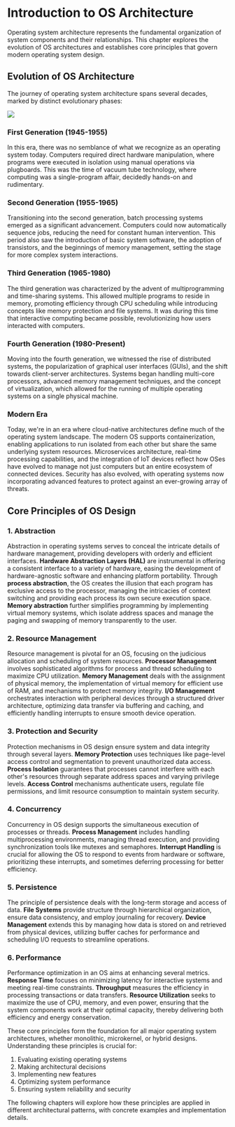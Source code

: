 # Introduction to OS Architecture

Operating system architecture represents the fundamental organization of system components and their relationships. This chapter explores the evolution of OS architectures and establishes core principles that govern modern operating system design.

## Evolution of OS Architecture

The journey of operating system architecture spans several decades, marked by distinct evolutionary phases:

[![](https://mermaid.ink/img/pako:eNptkslOwzAQQH9lZK7l1BM5IDVt2rKURYkEwuHgOpPGwktkO6IR5d9xliKK6oPl8bxnzWj8RbgpkERkZ1ldQRbnGsJKPbOeJszKFuZG1Y0Xegdp6zwq9w6Xl9cwo0thnYcVarTMC6PhMX0f9FlHHGLmBIeYeV7BkzUcnQuvHCCmKXKji7Nq3KubRnpRWxOqUqqX5jSrhD3vzHsnEwohrZjt-QXdhMZsR8HM8kp45L6x6EZn2Bd9K0lgtZHCV6HeuyChPGIDsKQbwa35OJNa0XW7taI4661psv9nDXvSV5zsmaolHuCG3gvd7EdkeZq8pc8Pr2NqdZq6oy9CF-bTwUM2EutT4p5ubjL4rWKEnG8lDkOGUkgZXZRX5cT5rsXoYjqd_sUWI7LdniBkQhRaxUQRfs9XJ-TEV6gwJ1E4FliyMMSc5Po7oKzxJm01J5G3DU6INc2uOgZNXTCPC8G6cR8va6bfjAlhyaTD7x8hfd2a?type=png)](https://mermaid.live/edit#pako:eNptkslOwzAQQH9lZK7l1BM5IDVt2rKURYkEwuHgOpPGwktkO6IR5d9xliKK6oPl8bxnzWj8RbgpkERkZ1ldQRbnGsJKPbOeJszKFuZG1Y0Xegdp6zwq9w6Xl9cwo0thnYcVarTMC6PhMX0f9FlHHGLmBIeYeV7BkzUcnQuvHCCmKXKji7Nq3KubRnpRWxOqUqqX5jSrhD3vzHsnEwohrZjt-QXdhMZsR8HM8kp45L6x6EZn2Bd9K0lgtZHCV6HeuyChPGIDsKQbwa35OJNa0XW7taI4661psv9nDXvSV5zsmaolHuCG3gvd7EdkeZq8pc8Pr2NqdZq6oy9CF-bTwUM2EutT4p5ubjL4rWKEnG8lDkOGUkgZXZRX5cT5rsXoYjqd_sUWI7LdniBkQhRaxUQRfs9XJ-TEV6gwJ1E4FliyMMSc5Po7oKzxJm01J5G3DU6INc2uOgZNXTCPC8G6cR8va6bfjAlhyaTD7x8hfd2a)

### First Generation (1945-1955)
In this era, there was no semblance of what we recognize as an operating system today. Computers required direct hardware manipulation, where programs were executed in isolation using manual operations via plugboards. This was the time of vacuum tube technology, where computing was a single-program affair, decidedly hands-on and rudimentary.

### Second Generation (1955-1965)
Transitioning into the second generation, batch processing systems emerged as a significant advancement. Computers could now automatically sequence jobs, reducing the need for constant human intervention. This period also saw the introduction of basic system software, the adoption of transistors, and the beginnings of memory management, setting the stage for more complex system interactions.

### Third Generation (1965-1980)
The third generation was characterized by the advent of multiprogramming and time-sharing systems. This allowed multiple programs to reside in memory, promoting efficiency through CPU scheduling while introducing concepts like memory protection and file systems. It was during this time that interactive computing became possible, revolutionizing how users interacted with computers.

### Fourth Generation (1980-Present)
Moving into the fourth generation, we witnessed the rise of distributed systems, the popularization of graphical user interfaces (GUIs), and the shift towards client-server architectures. Systems began handling multi-core processors, advanced memory management techniques, and the concept of virtualization, which allowed for the running of multiple operating systems on a single physical machine.

### Modern Era
Today, we're in an era where cloud-native architectures define much of the operating system landscape. The modern OS supports containerization, enabling applications to run isolated from each other but share the same underlying system resources. Microservices architecture, real-time processing capabilities, and the integration of IoT devices reflect how OSes have evolved to manage not just computers but an entire ecosystem of connected devices. Security has also evolved, with operating systems now incorporating advanced features to protect against an ever-growing array of threats.

## Core Principles of OS Design

### 1. Abstraction
Abstraction in operating systems serves to conceal the intricate details of hardware management, providing developers with orderly and efficient interfaces. **Hardware Abstraction Layers (HAL)** are instrumental in offering a consistent interface to a variety of hardware, easing the development of hardware-agnostic software and enhancing platform portability. Through **process abstraction**, the OS creates the illusion that each program has exclusive access to the processor, managing the intricacies of context switching and providing each process its own secure execution space. **Memory abstraction** further simplifies programming by implementing virtual memory systems, which isolate address spaces and manage the paging and swapping of memory transparently to the user.

### 2. Resource Management
Resource management is pivotal for an OS, focusing on the judicious allocation and scheduling of system resources. **Processor Management** involves sophisticated algorithms for process and thread scheduling to maximize CPU utilization. **Memory Management** deals with the assignment of physical memory, the implementation of virtual memory for efficient use of RAM, and mechanisms to protect memory integrity. **I/O Management** orchestrates interaction with peripheral devices through a structured driver architecture, optimizing data transfer via buffering and caching, and efficiently handling interrupts to ensure smooth device operation.

### 3. Protection and Security
Protection mechanisms in OS design ensure system and data integrity through several layers. **Memory Protection** uses techniques like page-level access control and segmentation to prevent unauthorized data access. **Process Isolation** guarantees that processes cannot interfere with each other's resources through separate address spaces and varying privilege levels. **Access Control** mechanisms authenticate users, regulate file permissions, and limit resource consumption to maintain system security.

### 4. Concurrency
Concurrency in OS design supports the simultaneous execution of processes or threads. **Process Management** includes handling multiprocessing environments, managing thread execution, and providing synchronization tools like mutexes and semaphores. **Interrupt Handling** is crucial for allowing the OS to respond to events from hardware or software, prioritizing these interrupts, and sometimes deferring processing for better efficiency.

### 5. Persistence
The principle of persistence deals with the long-term storage and access of data. **File Systems** provide structure through hierarchical organization, ensure data consistency, and employ journaling for recovery. **Device Management** extends this by managing how data is stored on and retrieved from physical devices, utilizing buffer caches for performance and scheduling I/O requests to streamline operations.

### 6. Performance
Performance optimization in an OS aims at enhancing several metrics. **Response Time** focuses on minimizing latency for interactive systems and meeting real-time constraints. **Throughput** measures the efficiency in processing transactions or data transfers. **Resource Utilization** seeks to maximize the use of CPU, memory, and even power, ensuring that the system components work at their optimal capacity, thereby delivering both efficiency and energy conservation.

These core principles form the foundation for all major operating system architectures, whether monolithic, microkernel, or hybrid designs. Understanding these principles is crucial for:

1. Evaluating existing operating systems
2. Making architectural decisions
3. Implementing new features
4. Optimizing system performance
5. Ensuring system reliability and security

The following chapters will explore how these principles are applied in different architectural patterns, with concrete examples and implementation details.
